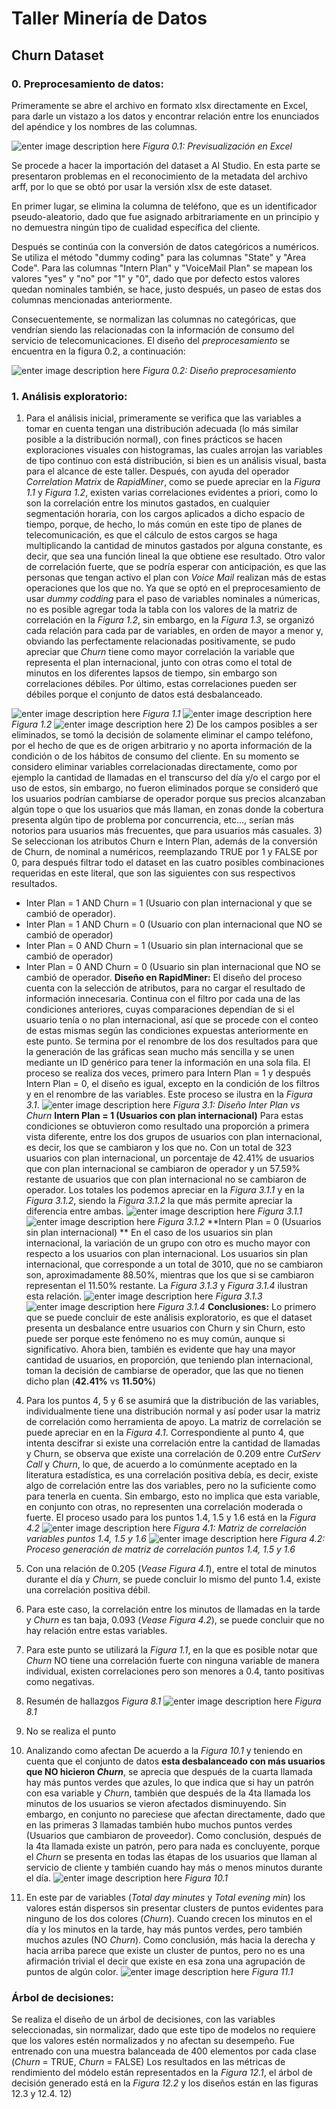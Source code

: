 # Taller Minería de Datos
## Churn Dataset
### 0. Preprocesamiento de datos:
Primeramente se abre el archivo en formato xlsx directamente en Excel, para darle un vistazo a los datos y encontrar relación entre los enunciados del apéndice y los nombres de las columnas.

![enter image description here](https://raw.githubusercontent.com/ruben4181/maestria-docs/refs/heads/main/mineria-datos-2025/figure_1_1.png)
*Figura 0.1: Previsualización en Excel*

Se procede a hacer la importación del dataset a AI Studio. En esta parte se presentaron problemas en el reconocimiento de la metadata del archivo arff, por lo que se obtó por usar la versión xlsx de este dataset.

En primer lugar, se elimina la columna de teléfono, que es un identificador pseudo-aleatorio, dado que fue asignado arbitrariamente en un principio y no demuestra ningún tipo de cualidad específica del cliente.

Después se continúa con la conversión de datos categóricos a numéricos. Se utiliza el método "dummy coding" para las columnas "State" y "Area Code". Para las columnas "Intern Plan" y "VoiceMail Plan" se mapean los valores "yes" y "no" por "1" y "0", dado que por defecto estos valores quedan nominales también, se hace, justo después, un paseo de estas dos columnas mencionadas anteriormente.

Consecuentemente, se normalizan las columnas no categóricas, que vendrían siendo las relacionadas con la información de consumo del servicio de telecomunicaciones. El diseño del *preprocesamiento* se encuentra en la figura 0.2, a continuación:

![enter image description here](https://github.com/ruben4181/maestria-docs/blob/main/mineria-datos-2025/figure_1_2.png?raw=true)
*Figura 0.2: Diseño preprocesamiento*

### 1. Análisis exploratorio:
1) Para el análisis inicial, primeramente se verifica que las variables a tomar en cuenta tengan una distribución adecuada (lo más similar posible a la distribución normal), con fines prácticos se hacen exploraciones visuales con histogramas, las cuales arrojan las variables de tipo continuo con está distribución, si bien es un análisis visual, basta para el alcance de este taller. Después, con ayuda del operador *Correlation Matrix* de *RapidMiner*, como se puede apreciar en la *Figura 1.1* y *Figura 1.2*, existen varias correlaciones evidentes a priori, como lo son la correlación entre los minutos gastados, en cualquier segmentación horaria, con los cargos aplicados a dicho espacio de tiempo, porque, de hecho, lo más común en este tipo de planes de telecomunicación, es que el cálculo de estos cargos se haga multiplicando la cantidad de minutos gastados por alguna constante,  es decir, que sea una función lineal la que obtiene ese resultado. Otro valor de correlación fuerte, que se podría esperar con anticipación, es que las personas que tengan activo el plan con *Voice Mail* realizan más de estas operaciones que los que no. Ya que se optó en el preprocesamiento de usar *dummy codding* para el paso de variables nominales a númericas, no es posible agregar toda la tabla con los valores de la matriz de correlación en la *Figura 1.2*, sin embargo, en la *Figura 1.3*, se organizó cada relación para cada par de variables, en orden de mayor a menor y, obviando las perfectamente relacionadas positivamente, se pudo apreciar que *Churn* tiene como mayor correlación la variable que representa el plan internacional, junto con otras como el total de minutos en los diferentes lapsos de tiempo, sin embargo son correlaciones débiles. Por último, estas correlaciones pueden ser débiles porque el conjunto de datos está desbalanceado.

![enter image description here](https://github.com/ruben4181/maestria-docs/blob/main/mineria-datos-2025/figure_0_1.png?raw=true)
*Figura 1.1*
![enter image description here](https://github.com/ruben4181/maestria-docs/blob/main/mineria-datos-2025/figure_0_2.png?raw=true)
*Figura 1.2*
![enter image description here](https://github.com/ruben4181/maestria-docs/blob/main/mineria-datos-2025/figure_0_3.png?raw=true)
2) De los campos posibles a ser eliminados, se tomó la decisión de solamente eliminar el campo teléfono, por el hecho de que es de origen arbitrario y no aporta información de la condición o de los hábitos de consumo del cliente. En su momento se considero eliminar variables correlacionadas directamente, como por ejemplo la cantidad de llamadas en el transcurso del día y/o el cargo por el uso de estos, sin embargo, no fueron eliminados porque se consideró que los usuarios podrían cambiarse de operador porque sus precios alcanzaban algún tope o que los usuarios que más llaman, en zonas donde la cobertura presenta algún tipo de problema por concurrencia, etc..., serían más notorios para usuarios más frecuentes, que para usuarios más casuales.
3) Se seleccionan los atributos Churn e Intern Plan, además de la conversión de Churn, de nominal a numéricos, reemplazando TRUE por 1 y FALSE por 0, para después filtrar todo el dataset en las cuatro posibles combinaciones requeridas en este literal, que son las siguientes con sus respectivos resultados.
* Inter Plan = 1 AND Churn = 1 (Usuario con plan internacional y que se cambió de operador).
* Inter Plan = 1 AND Churn = 0 (Usuario con plan internacional que NO se cambió de operador)
* Inter Plan = 0 AND Churn = 1 (Usuario sin plan internacional que se cambió de operador)
* Inter Plan = 0 AND Churn = 0 (Usuario sin plan internacional que NO se cambió de operador.
**Diseño en RapidMiner:**
El diseño del proceso cuenta con la selección de atributos, para no cargar el resultado de información innecesaria. Continua con el filtro por cada una de las condiciones anteriores, cuyas comparaciones dependían de si el usuario tenía o no plan internacional, así que se procede con el conteo de estas mismas según las condiciones expuestas anteriormente en este punto. Se termina por el renombre de los dos resultados para que la generación de las gráficas sean mucho más sencilla y se unen mediante un ID genérico para tener la información en una sola fila. El proceso se realiza dos veces, primero para Intern Plan = 1 y después Intern Plan = 0, el diseño es igual, excepto en la condición de los filtros y en el renombre de las variables. Este proceso se ilustra en la *Figura 3.1*.
![enter image description here](https://github.com/ruben4181/maestria-docs/blob/main/mineria-datos-2025/figure_3_1.png?raw=true)
*Figura 3.1: Diseño Inter Plan vs Churn*
**Intern Plan = 1 (Usuarios con plan internacional)**
Para estas condiciones se obtuvieron como resultado una proporción a primera vista diferente, entre los dos grupos de usuarios con plan internacional, es decir, los que se cambiaron y los que no. Con un total de 323 usuarios con plan internacional, un porcentaje de 42.41% de usuarios que con plan internacional se cambiaron de operador y un 57.59% restante de usuarios que con plan internacional no se cambiaron de operador. Los totales los podemos apreciar en la *Figura 3.1.1* y en la *Figura 3.1.2*, siendo la *Figura 3.1.2* la que más permite apreciar la diferencia entre ambas.
![enter image description here](https://github.com/ruben4181/maestria-docs/blob/main/mineria-datos-2025/intern_plan_1_table.png?raw=true)
*Figura 3.1.1*
![enter image description here](https://github.com/ruben4181/maestria-docs/blob/main/mineria-datos-2025/intern_plan_1_bar.png?raw=true)
*Figura 3.1.2*
**Intern Plan = 0 (Usuarios sin plan internacional) **
En el caso de los usuarios sin plan internacional, la variación de un grupo con otro es mucho mayor con respecto a los usuarios con plan internacional. Los usuarios sin plan internacional, que corresponde a un total de 3010, que no se cambiaron son, aproximadamente 88.50%, mientras que los que si se cambiaron representan el 11.50% restante. La *Figura 3.1.3* y *Figura 3.1.4* ilustran esta relación. 
![enter image description here](https://github.com/ruben4181/maestria-docs/blob/main/mineria-datos-2025/inter_plan_0_table.png?raw=true)
*Figura 3.1.3*
![enter image description here](https://github.com/ruben4181/maestria-docs/blob/main/mineria-datos-2025/inter_plan_0_bar.png?raw=true)
*Figura 3.1.4*
**Conclusiones:**
Lo primero que se puede concluir de este análisis exploratorio, es que el dataset presenta un desbalance entre usuarios con Churn y sin Churn, esto puede ser porque este fenómeno no es muy común, aunque si significativo. Ahora bien, también es evidente que hay una mayor cantidad de usuarios, en proporción, que teniendo plan internacional, toman la decisión de cambiarse de operador, que las que no tienen dicho plan (**42.41%** vs **11.50%**)

4) Para los puntos 4, 5 y 6 se asumirá que la distribución de las variables, individualmente tiene una distribución normal y así poder usar la matriz de correlación como herramienta de apoyo. La matriz de correlación se puede apreciar en en la *Figura 4.1*. Correspondiente al punto 4, que intenta descifrar si existe una correlación entre la cantidad de llamadas y Churn, se observa que existe una correlación de 0.209 entre *CutServ Call* y *Churn*, lo que, de acuerdo a lo comúnmente aceptado en la literatura estadística, es una correlación positiva debía, es decir, existe algo de correlación entre las dos variables, pero no la suficiente como para tenerla en cuenta. Sin embargo, esto no implica que esta variable, en conjunto con otras, no representen una correlación moderada o fuerte. El proceso usado para los puntos 1.4, 1.5 y 1.6 está en la *Figura 4.2*
![enter image description here](https://github.com/ruben4181/maestria-docs/blob/main/mineria-datos-2025/figure_4_1.png?raw=true)
*Figura 4.1: Matriz de correlación variables puntos 1.4, 1.5 y 1.6*
![enter image description here](https://github.com/ruben4181/maestria-docs/blob/main/mineria-datos-2025/figure_4_2.png?raw=true)
*Figura 4.2: Proceso generación de matriz de correlación puntos 1.4, 1.5 y 1.6*

5) Con una relación de 0.205 (*Vease Figura 4.1*), entre el total de minutos durante el día y *Churn*, se puede concluir lo mismo del punto 1.4,  existe una correlación positiva débil.

6) Para este caso, la correlación entre los minutos de llamadas en la tarde y *Churn* es tan baja, 0.093 (*Vease Figura 4.2*), se puede concluir que no hay relación entre estas variables.

7) Para este punto se utilizará la *Figura 1.1*, en la que es posible notar que *Churn* NO tiene una correlación fuerte con ninguna variable de manera individual, existen correlaciones pero son menores a 0.4, tanto positivas como negativas.

8) Resumén de hallazgos *Figura 8.1*
![enter image description here](https://github.com/ruben4181/maestria-docs/blob/main/mineria-datos-2025/figure_8_1.png?raw=true)
*Figura 8.1*
9) No se realiza el punto
10) Analizando como afectan De acuerdo a la *Figura 10.1* y teniendo en cuenta que el conjunto de datos **esta desbalanceado con más usuarios que NO hicieron *Churn***, se aprecia que después de la cuarta llamada hay más puntos verdes que azules, lo que indica que si hay un patrón con esa variable y *Churn*, también que después de la 4ta llamada los minutos de los usuarios se vieron afectados disminuyendo. Sin embargo, en conjunto no pareciese que afectan directamente, dado que en las primeras 3 llamadas también hubo muchos puntos verdes (Usuarios que cambiaron de proveedor). Como conclusión, después de la 4ta llamada existe un patrón, pero para nada es concluyente, porque el *Churn* se presenta en todas las étapas de los usuarios que llaman al servicio de cliente y también cuando hay más o menos minutos durante el día.
![enter image description here](https://github.com/ruben4181/maestria-docs/blob/main/mineria-datos-2025/figure_10_1.png?raw=true)
*Figura 10.1*
11) En este par de variables (*Total day minutes* y *Total evening min*) los valores están dispersos sin presentar clusters de puntos evidentes para ninguno de los dos colores (*Churn*). Cuando crecen los minutos en el día y los minutos en la tarde, hay más puntos verdes, pero también muchos azules (NO *Churn*). Como conclusión, más hacia la derecha y hacia arriba parece que existe un cluster de puntos, pero no es una afirmación trivial el decir que existe en esa zona una agrupación de puntos de algún color.
![enter image description here](https://github.com/ruben4181/maestria-docs/blob/main/mineria-datos-2025/figure_11_1.png?raw=true)
*Figura 11.1*

### Árbol de decisiones:
Se realiza el diseño de un árbol de decisiones, con las variables seleccionadas, sin normalizar, dado que este tipo de modelos no requiere que los valores estén normalizados y no afectan su desempeño. Fue entrenado con una muestra balanceada de 400 elementos por cada clase (*Churn* = TRUE, *Churn* = FALSE) Los resultados en las métricas de rendimiento del módelo están representados en la *Figura 12.1*, el árbol de decisión generado está en la *Figura 12.2* y los diseños están en las figuras 12.3 y 12.4.
12) 